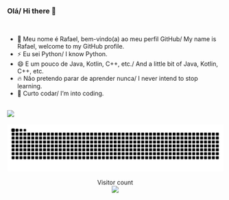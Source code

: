 ### Olá/ Hi there 👋

<br/>

- 🌱 Meu nome é Rafael, bem-vindo(a) ao meu perfil GitHub/ My name is Rafael, welcome to my GitHub profile. 
- ⚡ Eu sei Python/ I know Python.
- 😄 E um pouco de Java, Kotlin, C++, etc./ And a little bit of Java, Kotlin, C++, etc.
- 🔥 Não pretendo parar de aprender nunca/ I never intend to stop learning.
- 💖 Curto codar/ I’m into coding.

<br/>

<picture>
  <source
    srcset="https://github-readme-stats.vercel.app/api?username=rafaelris&show_icons=true&theme=dark"
    media="(prefers-color-scheme: catppuccin_mocha)"
  />
  <source
    srcset="https://github-readme-stats.vercel.app/api?username=rafaelris&show_icons=true"
    media="(prefers-color-scheme: catppuccin_mocha), (prefers-color-scheme: no-preference)"
  />
  <img src="https://github-readme-stats.vercel.app/api?username=rafaelris&show_icons=true" />
</picture>

![Snake animation](https://github.com/RafaelRiS/RafaelRiS/blob/main/dist/github-contribution-grid-snake.svg)

<p align="center"> 
  <div align="center">Visitor count</div>
  <div align="center">
    <img src="https://profile-counter.glitch.me/RafaelRiS/count.svg"/>
  </div> 
</p>
